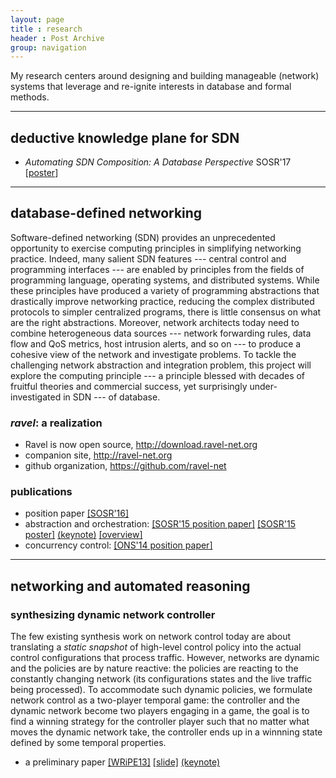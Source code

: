 ```yaml
---
layout: page
title : research
header : Post Archive
group: navigation
---
```


<!-- # research -->
My research centers around designing and building manageable (network) systems that leverage and re-ignite interests in database and formal methods.

----

## deductive knowledge plane for SDN

- _Automating SDN Composition: A Database Perspective_ SOSR'17 [[poster](docs/sosr17-poster-dependency.pdf)]

----

## database-defined networking

Software-defined networking (SDN) provides an unprecedented opportunity to exercise computing principles in simplifying networking practice. Indeed, many salient SDN features --- central control and programming interfaces --- are enabled by principles from the fields of programming language, operating systems, and distributed systems. While these principles have produced a variety of programming abstractions that drastically improve networking practice, reducing the complex distributed protocols to simpler centralized programs, there is little consensus on what are the right abstractions. Moreover, network architects today need to combine heterogeneous data sources --- network forwarding rules, data flow and QoS metrics, host intrusion alerts, and so on --- to produce a cohesive view of the network and investigate problems. To tackle the challenging network abstraction and integration problem, this project will explore the computing principle --- a principle blessed with decades of fruitful theories and commercial success, yet surprisingly under-investigated in SDN --- of database.

### *ravel*: a realization

- Ravel is now open source, <http://download.ravel-net.org>
- companion site, <http://ravel-net.org>
- github organization, <https://github.com/ravel-net>

### publications ###

- position paper [[SOSR'16]]({{site.url}}/pdf/sdndb/sosr_paper70.pdf)
- abstraction and orchestration:
  [[SOSR'15 position paper]]({{site.url}}/pdf/sdndb/demo.pdf)
  [[SOSR'15 poster]]({{site.url}}/pdf/sdndb/ravel_SOSR15_poster.pdf)
  [(keynote)]({{site.url}}/pdf/sdndb/ravel_SOSR15_poster.key)
  [[overview]]({{site.url}}/img/sdndb.jpg "overview")
- concurrency control:
  [[ONS'14 position paper]]({{site.url}}/pdf/sdndb/ons14.pdf)

----

## networking and automated reasoning

### synthesizing dynamic network controller

The few existing synthesis work on network control today are about
translating a *static snapshot* of high-level control policy into the
actual control configurations that process traffic.  However, networks
are dynamic and the policies are by nature reactive: the policies are
reacting to the constantly changing network (its configurations states
and the live traffic being processed). To accommodate such dynamic
policies, we formulate network control as a two-player temporal game:
the controller and the dynamic network become two players engaging in
a game, the goal is to find a winning strategy for the controller
player such that no matter what moves the dynamic network take, the
controller ends up in a winnning state defined by some temporal
properties.

- a preliminary paper
  [[WRiPE13]]({{site.url}}/pdf/synthesis/wripe13.pdf)
  [[slide]]({{site.url}}/pdf/synthesis/WRiPE13-final.pdf)
  [(keynote)]({{site.url}}/pdf/synthesis/WRiPE13-final.key)


